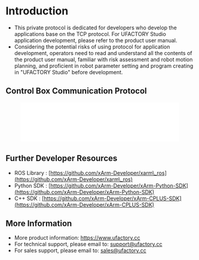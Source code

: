 # Introduction

* This private protocol is dedicated for developers who develop the applications base on the TCP protocol. For UFACTORY Studio application development, please refer to the product user manual.
* Considering the potential risks of using protocol for application development, operators need to read and understand all the contents of the product user manual, familiar with risk assessment and robot motion planning, and proficient in robot parameter setting and program creating in "UFACTORY Studio" before development.

## Control Box Communication Protocol

<figure><img src=".gitbook/assets/Control Box Communication Protocol.svg" alt="" width="563"><figcaption></figcaption></figure>

## Further Developer Resources <a href="#_toc21764" id="_toc21764"></a>

* ROS Library : [https://github.com/xArm-Developer/xarm\_ros](https://github.com/xArm-Developer/xarm\_ros)
* Python SDK : [https://github.com/xArm-Developer/xArm-Python-SDK](https://github.com/xArm-Developer/xArm-Python-SDK)
* C++ SDK : [https://github.com/xArm-Developer/xArm-CPLUS-SDK](https://github.com/xArm-Developer/xArm-CPLUS-SDK)

## More Information <a href="#_toc17347" id="_toc17347"></a>

* More product information: https://www.ufactory.cc
* For technical support, please email to: support@ufactory.cc
* For sales support, please email to: sales@ufactory.cc
